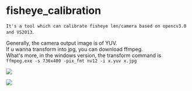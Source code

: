 # fisheye_calibration
`It's a tool which can calibrate fisheye len/camera based on opencv3.0 and VS2013`.

Generally, the camera output image is of YUV. <br> 
If u wanna transform into jpg, you can download ffmpeg. <br> 
What's more, in the windows version, the transform command is <br> 
        `ffmpeg.exe -s 736x480 -pix_fmt nv12 -i x.yuv x.jpg `<br> 
     

![](https://github.com/madaiqian/fisheye_calibration/blob/master/image/3.jpg) 

![](https://github.com/madaiqian/fisheye_calibration/blob/master/image/33.jpg) 
 

